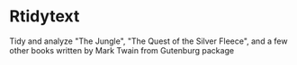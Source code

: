 # Rtidytext

Tidy and analyze "The Jungle", "The Quest of the Silver Fleece", and a few other books written by Mark Twain from Gutenburg package
